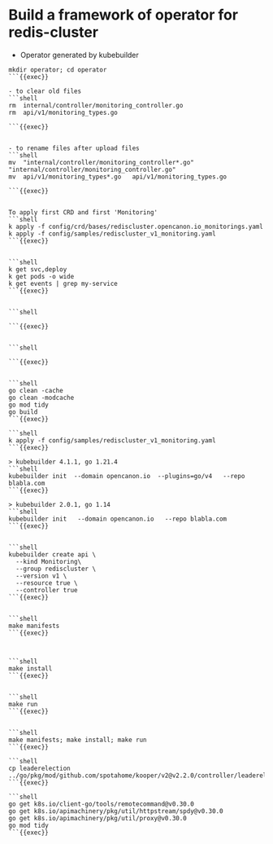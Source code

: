 # Build a framework of operator for redis-cluster


- Operator generated by kubebuilder

```shell
mkdir operator; cd operator
```{{exec}}

- to clear old files
```shell
rm  internal/controller/monitoring_controller.go
rm  api/v1/monitoring_types.go

```{{exec}}


- to rename files after upload files
```shell
mv  "internal/controller/monitoring_controller*.go"    "internal/controller/monitoring_controller.go"
mv  api/v1/monitoring_types*.go   api/v1/monitoring_types.go

```{{exec}}


To apply first CRD and first 'Monitoring'
```shell
k apply -f config/crd/bases/rediscluster.opencanon.io_monitorings.yaml
k apply -f config/samples/rediscluster_v1_monitoring.yaml
```{{exec}}


```shell
k get svc,deploy
k get pods -o wide
k get events | grep my-service
```{{exec}}


```shell

```{{exec}}


```shell

```{{exec}}


```shell
go clean -cache
go clean -modcache 
go mod tidy 
go build
```{{exec}}

```shell
k apply -f config/samples/rediscluster_v1_monitoring.yaml
```{{exec}}

> kubebuilder 4.1.1, go 1.21.4
```shell
kubebuilder init  --domain opencanon.io  --plugins=go/v4   --repo blabla.com
```{{exec}}

> kubebuilder 2.0.1, go 1.14
```shell
kubebuilder init   --domain opencanon.io   --repo blabla.com
```{{exec}}


```shell
kubebuilder create api \
  --kind Monitoring\
  --group rediscluster \
  --version v1 \
  --resource true \
  --controller true
```{{exec}}


```shell
make manifests
```{{exec}}



```shell
make install
```{{exec}}


```shell
make run
```{{exec}}


```shell
make manifests; make install; make run
```{{exec}}

```shell
cp leaderelection  ../go/pkg/mod/github.com/spotahome/kooper/v2@v2.2.0/controller/leaderelection/leaderelection.go
```{{exec}}

```shell
go get k8s.io/client-go/tools/remotecommand@v0.30.0
go get k8s.io/apimachinery/pkg/util/httpstream/spdy@v0.30.0
go get k8s.io/apimachinery/pkg/util/proxy@v0.30.0
go mod tidy
```{{exec}}
